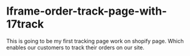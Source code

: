 # Iframe-order-track-page-with-17track
This is going to be my first tracking page work on shopify page. Which enables our customers to track their orders on our site.
